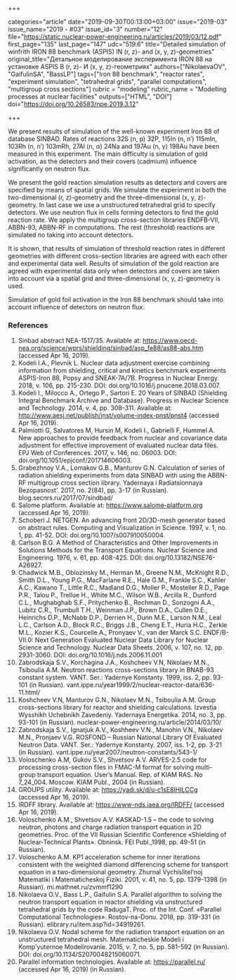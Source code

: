 +++

categories="article"
date="2019-09-30T00:13:00+03:00"
issue="2019-03"
issue_name="2019 - #03"
issue_id="3"
number="12"
file="https://static.nuclear-power-engineering.ru/articles/2019/03/12.pdf"
first_page="135"
last_page="147"
udc="519.6"
title="Detailed simulation of winfrith IRON 88 benchmark (ASPIS) IN (r, z)- and (x, y, z)-geometries"
original_title="Детальное моделирование эксперимента IRON 88 на установке ASPIS В (r, z)- И (x, y, z)-геометриях"
authors=["NikolaevaOV", "GaifulinSA", "BassLP"]
tags=["Iron 88 benchmark", "reactor rates", "experiment simulation", "tetrahedral grids", "parallel computations", "multigroup cross sections"]
rubric = "modeling"
rubric_name = "Modelling processes at nuclear facilities"
outputs=["HTML", "DOI"]
doi="https://doi.org/10.26583/npe.2019.3.12"

+++

We present results of simulation of the well-known experiment Iron 88 of database SINBAD. Rates of reactions 32S (n, p) 32P, 115In (n, n′) 115mIn, 103Rh (n, n′) 103mRh, 27Al (n, α) 24Na and 197Au (n, γ) 198Au have been measured in this experiment. The main difficulty is simulation of gold activation, as the detectors and their covers (cadmium) influence significantly on neutron flux.

We present the gold reaction simulation results as detectors and covers are specified by means of spatial grids. We simulate the experiment in both the two-dimensional (r, z)-geometry and the three-dimensional (x, y, z)-geometry. In last case we use a unstructured tetrahedral grid to specify detectors. We use neutron flux in cells forming detectors to find the gold reaction rate. We apply the multigroup cross-section libraries ENDFB-VII, ABBN-93, ABBN-RF in computations. The rest (threshold) reactions are simulated no taking into account detectors.

It is shown, that results of simulation of threshold reaction rates in different geometries with different cross-section libraries are agreed with each other and experimental data well. Results of simulation of the gold reaction are agreed with experimental data only when detectors and covers are taken into account via a spatial grid and three-dimensional (x, y, z)-geometry is used.

Simulation of gold foil activation in the Iron 88 benchmark should take into account influence of detectors on neutron flux.

### References

1. Sinbad abstract NEA-1517/35. Available at: https://www.oecd-nea.org/science/wprs/shielding/sinbad/asp_fe88/as88-abs.htm (accessed Apr 16, 2019).
2. Kodeli I.A., Plevnik L. Nuclear data adjustment exercise combining information from shielding, critical and kinetics benchmark experiments ASPIS-Iron 88, Popsy and SNEAK-7A/7B. Progress in Nuclear Energy. 2018, v. 106, pp. 215-230. DOI: doi.org/10.1016/j.pnucene.2018.03.007.
3. Kodeli I., Milocco A., Ortego P., Sartori E. 20 Years of SINBAD (Shielding Integral Benchmark Archive and Database). Progress in Nuclear Science and Technology. 2014, v. 4, pp. 308-311. Available at: http://www.aesj.net/publish/jnst/volume-index-pnst/pnst4 (accessed Apr 16, 2019).
4. Palmiotti G, Salvatores M, Hursin M, Kodeli I., Gabrielli F, Hummel A. New approaches to provide feedback from nuclear and covariance data adjustment for effective improvement of evaluated nuclear data files. EPJ Web of Conferences. 2017, v. 146, no. 06003. DOI: doi.org/10.1051/epjconf/201714606003.
5. Grabezhnoy V.A., Lomakov G.B., Manturov G.N. Calculation of series of radiation shielding experiments from data SINBAD with using the ABBN-RF multigroup cross section library. Yadernaya i Radiatsionnaya Bezopasnost’. 2017, no. 2(84), pp. 3-17 (in Russian). blog.secnrs.ru/2017/07/sindbad/
6. Salome platform. Available at: https://www.salome-platform.org (accessed Apr 16, 2019).
7. Schoberl J. NETGEN. An advancing front 2D/3D-mesh generator based on abstract rules. Computing and Visualization in Science. 1997, v. 1, no. 1, pp. 41-52. DOI: doi.org/10.1007/s007910050004.
8. Carlson B.G. A Method of Characteristics and Other Improvements in Solutions Methods for the Transport Equations. Nuclear Science and Engineering. 1976, v. 61, pp. 408-425. DOI: doi.org/10.13182/NSE76-A26927.
9. Chadwick M.B., Oblozinsky M., Herman M., Greene N.M., McKnight R.D., Smith D.L., Young P.G., MacFarlane R.E., Hale G.M., Frankle S.C., Kahler A.C., Kawano T., Little R.C., Madland D.G., Moller P., Mosteller R.D., Page P.R., Talou P., Trellue H., White M.C., Wilson W.B., Arcilla R., Dunford C.L., Mughabghab S.F., Pritychenko B., Rochman D., Sonzogni A.A., Lubitz C.R., Trumbull T.H., Weinman J.P., Brown D.A., Cullen D.E., Heinrichs D.P., McNabb D.P., Derrien H., Dunn M.E., Larson N.M., Leal L.C., Carlson A.D., Block R.C., Briggs J.B., Cheng E.T., Huria H.C., Zerkle M.L., Kozier K.S., Courcelle A., Pronyaev V., van der Marck S.C. ENDF/B-VII.0: Next Generation Evaluated Nuclear Data Library for Nuclear Science and Technology. Nuclear Data Sheets. 2006, v. 107, no. 12, pp. 2931-3060. DOI: doi.org/10.1016/j.nds.2006.11.001
10. Zabrodskaja S.V., Korchagina J.A., Koshcheev V.N, Nikolaev M.N., Tsiboulia A.M. Neutron reactions cross-sections library in BNAB-93 constant system. VANT. Ser.: Yadernye Konstanty. 1999, iss. 2, pp. 93-101 (in Russian). vant.ippe.ru/year1999/2/nuclear-reactor-data/636-11.html/
11. Koshcheev V.N, Manturov G.N., Nikolaev M.N., Tsiboulia A.M. Group cross-sections library for reactor and shielding calculations. Izvestia Wysshikh Uchebnikh Zavedeniy. Yadernaya Energetika. 2014, no. 3, pp. 93-101 (in Russian). nuclear-power-engineering.ru/article/2014/03/10/
12. Zabrodskaja S.V., Ignatjuk A.V., Koshheev V.N., Manohin V.N., Nikolaev M.N., Pronjaev V.G. ROSFOND – Russian National Library Of Evaluated Neutron Data. VANT. Ser.: Yadernye Konstanty. 2007, iss. 1-2, pp. 3-21 (in Russian). vant.ippe.ru/year2007/neutron-constants/543-1/
13. Voloschenko A.M, Gukov S.V., Shvetsov A.V. ARVES-2.5 code for processing cross-section files in FMAC-M format for solving multi-group transport equation. User’s Manual. Rep. of KIAM RAS. No 7_24_004. Moscow. KIAM Publ., 2004 (in Russian).
14. GROUPS utility. Available at: https://yadi.sk/d/u-c1sE8lHILCCg (accessed Apr 16, 2019).
15. IRDFF library. Available at: https://www-nds.iaea.org/IRDFF/ (accessed Apr 16, 2019).
16. Voloschenko A.M., Shvetsov A.V. KASKAD-1.5 – the code to solving neutron, photons and charge radiation transport equation in 2D geometries. Proc. of the VII Russian Scientific Conference «Shielding of Nuclear-Technical Plants». Obninsk. FEI Publ.,1998, pp. 49-51 (in Russian).
17. Voloschenko A.M. KP1 acceleration scheme for inner iterations consistent with the weighted diamond differencing scheme for transport equation in a two-dimensional geometry. Zhurnal Vychislitel‘noj Matematiki i Matematicheskoj Fiziki. 2001, v. 41, no. 5, pp. 1379-1398 (in Russian). mi.mathnet.ru/zvmmf1290
18. Nikolaeva O.V., Bass L.P., Gaifulin S.A. Parallel algorithm to solving the neutron transport equation in reactor shielding via unstructured tetrahedral grids by the code RadugaT. Proc. of the Int. Conf. «Parallel Computational Technologies». Rostov-na-Donu. 2018, pp. 319-331 (in Russian). elibrary.ru/item.asp?id=34919261.
19. Nikolaeva O.V. Nodal scheme for the radiation transport equation on an unstructured tetrahedral mesh. Matematicheskie Modeli i Komp’yuternoe Modelirovanie. 2015, v. 7, no. 5, pp. 581-592 (in Russian). DOI: doi.org/10.1134/S2070048215060071.
20. Parallel information technologies. Available at: https://parallel.ru/ (accessed Apr 16, 2019) (in Russian).